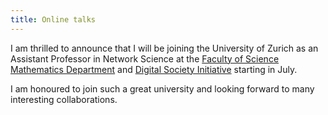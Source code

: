 ```yaml
---
title: Online talks
---
```


I am thrilled to announce that I will be joining the University of Zurich as an Assistant Professor in Network Science at the [Faculty of Science](https://www.mnf.uzh.ch/en.html) [Mathematics Department](https://www.math.uzh.ch/index.php?id=home&id=home&L=1) and [Digital Society Initiative](https://www.dsi.uzh.ch/en.html) starting in July.

I am honoured to join such a great university and looking forward to many interesting collaborations.
